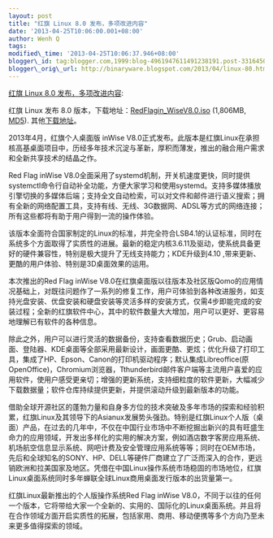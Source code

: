 ```yaml
--- 
layout: post 
title: "红旗 Linux 8.0 发布，多项改进内容" 
date: '2013-04-25T10:06:00.001+08:00' 
author: Wenh Q
tags:
modified\_time: '2013-04-25T10:06:37.946+08:00' 
blogger\_id: tag:blogger.com,1999:blog-4961947611491238191.post-3316450489083019560
blogger\_orig\_url: http://binaryware.blogspot.com/2013/04/linux-80.html
--- 
```

[红旗 Linux 8.0
发布，多项改进内容](http://www.oschina.net/news/39901/red-flag-linux-8-0):

红旗 Linux 发布 8.0
版本，下载地址：[RedFlagin\_WiseV8.0.iso](ftp://ftp.redflag-linux.com/pub/redflag/inwise/RedFlagin_WiseV8.0-20130401.1305.iso)
(1,806MB,
[MD5](ftp://ftp.redflag-linux.com/pub/redflag/inwise/RedFlagin_WiseV8.0-20130401.1305.iso.md5sum)).
其他[下载地址](http://www.redflag-linux.com/d/iso/1000001220.html)。

2013年4月，红旗个人桌面版 inWise
V8.0正式发布。此版本是红旗Linux在承担核高基桌面项目中，历经多年技术沉淀与革新，厚积而薄发，推出的融合用户需求和全新共享技术的结晶之作。



Red Flag inWise
V8.0全面采用了systemd机制，开关机速度更快，同时提供systemctl命令行自动补全功能，方便大家学习和使用systemd。支持多媒体播放引擎切换的多媒体后端；支持全文自动检索，可以对文件和邮件进行语义搜索；拥有全新的网络配置工具，支持有线、无线、3G数据网、ADSL等方式的网络连接；所有这些都将有助于用户得到一流的操作体验。



该版本全面符合国家制定的Linux的标准，并完全符合LSB4.1的认证标准，同时在系统多个方面取得了实质性的进展。最新的稳定内核3.6.11及驱动，使系统具备更好的硬件兼容性，特别是极大提升了无线支持能力；KDE升级到4.10
,带来更新、更酷的用户体验、特别是3D桌面效果的运用。



本次推出的Red Flag inWise
V8.0在红旗桌面版以往版本及社区版Qomo的应用情况基础上，对既往问题作了一系列的修复工作，用户可体验到各种改进服务，如支持光盘安装、优盘安装和硬盘安装等灵活多样的安装方式，仅需4步即能完成的安装过程；全新的红旗软件中心，其中的软件数量大大增加，用户可以更好、更容易地理解已有软件的各种信息。



除此之外，用户可以进行灵活的数据备份，支持查看数据历史；Grub、启动画面、登陆器、KDE桌面等全部采用最新设计，画面更酷、更炫；优化升级了打印工具，集成了HP、Epson、Canon的打印机驱动程序；默认集成Libreoffice(原
OpenOffice)，Chromium浏览器，Tthunderbird邮件客户端等主流用户喜爱的应用软件，使用户感受更亲切；增强的更新系统，支持细粒度的软件更新，大幅减少下载数据量；软件仓库持续提供更新，并提供滚动升级到最新版本的功能。



借助全球开源社区的蓬勃力量和自身多方位的技术突破及多年市场的探索和经验积累，红旗Linux及其领导下的Asianux发展势头强劲。特别是红旗Linux个人版（桌面）产品，在过去的几年中，不仅在中国行业市场中不断挖掘出新兴的具有旺盛生命力的应用领域，开发出多样化的实用的解决方案，例如酒店数字客房应用系统、机场航空信息显示系统、网吧计费及安全管理应用系统等等；同时在OEM市场，先后和全球知名的SONY、HP、DELL等硬件厂商建立了广泛而深入的合作，更远销欧洲和拉美国家及地区。凭借在中国Linux操作系统市场稳固的市场地位，红旗Linux桌面系统同时多年蝉联全球Linux商用桌面发行版本的出货量第一。



红旗Linux最新推出的个人版操作系统Red Flag inWise
V8.0，不同于以往的任何一个版本，它将带给大家一个全新的、实用的、国际化的Linux桌面系统。并且将在合作领域方面开启实质性的拓展，包括家用、商用、移动便携等多个方向乃至未来更多值得探索的领域。
